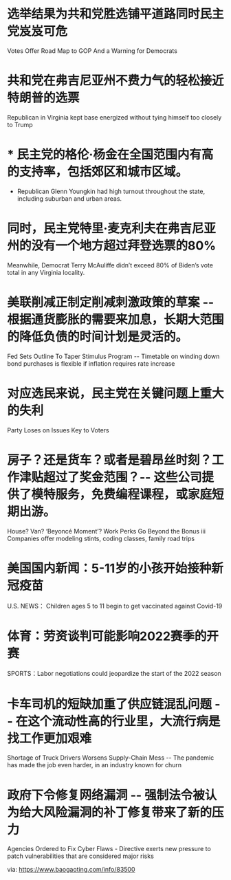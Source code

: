 [#]: subject: "华尔街日报简讯-2021-11-04"
[#]: via: "https://www.baogaoting.com/info/83500"
[#]: author: "https://www.baogaoting.com/info/83500"
[#]: collector: "guevaraya"
[#]: translator: "guevaraya "
[#]: reviewer: " "
[#]: publisher: " "
[#]: url: " "

# 选举结果为共和党胜选铺平道路同时民主党岌岌可危
Votes Offer Road Map to GOP And a Warning for Democrats
# 共和党在弗吉尼亚州不费力气的轻松接近特朗普的选票
Republican in Virginia kept base energized without tying himself too closely to Trump
# * 民主党的格伦·杨金在全国范围内有高的支持率，包括郊区和城市区域。
 * Republican Glenn Youngkin had high turnout throughout the state, including suburban and urban areas.
# 同时，民主党特里·麦克利夫在弗吉尼亚州的没有一个地方超过拜登选票的80%
Meanwhile, Democrat Terry McAuliffe didn’t exceed 80% of Biden’s vote total in any Virginia locality.
# 美联削减正制定削减刺激政策的草案 -- 根据通货膨胀的需要来加息，长期大范围的降低负债的时间计划是灵活的。
Fed Sets Outline To Taper Stimulus Program -- Timetable on winding down bond purchases is flexible if inflation requires rate increase
# 对应选民来说，民主党在关键问题上重大的失利
Party Loses on Issues Key to Voters
# 房子？还是货车？或者是碧昂丝时刻？工作津贴超过了奖金范围？-- 这些公司提供了模特服务，免费编程课程，或家庭短期出游。
House? Van? ‘Beyoncé Moment’? Work Perks Go Beyond the Bonus iii Companies offer modeling stints, coding classes, family road trips
# 美国国内新闻：5-11岁的小孩开始接种新冠疫苗
U.S. NEWS： Children ages 5 to 11 begin to get vaccinated against Covid-19
# 体育：劳资谈判可能影响2022赛季的开赛
SPORTS：Labor negotiations could jeopardize the start of the 2022 season
# 卡车司机的短缺加重了供应链混乱问题 -- 在这个流动性高的行业里，大流行病是找工作更加艰难
Shortage of Truck Drivers Worsens Supply-Chain Mess --  The pandemic has made the job even harder, in an industry known for churn
# 政府下令修复网络漏洞 -- 强制法令被认为给大风险漏洞的补丁修复带来了新的压力
Agencies Ordered to Fix Cyber Flaws - Directive exerts new pressure to patch vulnerabilities that are considered major risks

via: https://www.baogaoting.com/info/83500

